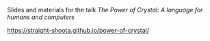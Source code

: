 Slides and materials for the talk *The Power of Crystal: A language for humans and computers*

https://straight-shoota.github.io/power-of-crystal/
